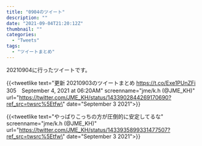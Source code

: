 ```yaml
---
title: "0904のツイート"
description: ""
date: "2021-09-04T21:20:12Z"
thumbnail: ""
categories:
  - "Tweets"
tags:
  - "ツイートまとめ"
---
```

20210904に行ったツイートです。
<!--more-->
{{<tweetlike text=\"更新 20210903のツイートまとめ https://t.co/Exe1PUnZFi 305　September 4, 2021 at 06:20AM\" screenname=\"jme/k.h (@JME_KH)\" url=\"https://twitter.com/JME_KH/status/1433902844269170690?ref_src=twsrc%5Etfw\" date=\"September 3 2021\">}}

{{<tweetlike text=\"やっぱりこっちの方が圧倒的に安定してるな\" screenname=\"jme/k.h (@JME_KH)\" url=\"https://twitter.com/JME_KH/status/1433935899331477507?ref_src=twsrc%5Etfw\" date=\"September 3 2021\">}}

